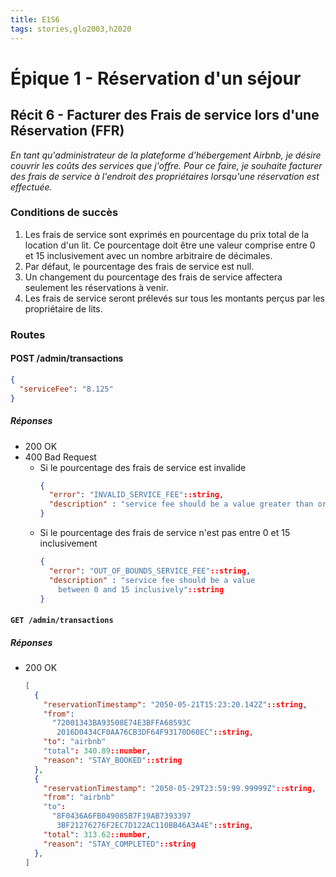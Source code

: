 ```yaml
---
title: E1S6
tags: stories,glo2003,h2020
---
```


# Épique 1 - Réservation d'un séjour

## Récit 6 - Facturer des Frais de service lors d'une Réservation (FFR)

_En tant qu'administrateur de la plateforme d'hébergement Airbnb, je désire couvrir les coûts des services que j'offre. Pour ce faire, je souhaite facturer des frais de service à l'endroit des propriétaires lorsqu'une réservation est effectuée._

### Conditions de succès

1. Les frais de service sont exprimés en pourcentage du prix total de la location d'un lit. Ce pourcentage doit être une valeur comprise entre 0 et 15 inclusivement avec un nombre arbitraire de décimales.
1. Par défaut, le pourcentage des frais de service est null.
1. Un changement du pourcentage des frais de service affectera seulement les réservations à venir.
1. Les frais de service seront prélevés sur tous les montants perçus par les propriétaire de lits.

### Routes

#### POST /admin/transactions

```json
{
  "serviceFee": "8.125"
}
```

##### Réponses

- 200 OK
- 400 Bad Request
  - Si le pourcentage des frais de service est invalide
    ```json
    {
      "error": "INVALID_SERVICE_FEE"::string,
      "description" : "service fee should be a value greater than or equal to 0"::string
    }
    ```
  - Si le pourcentage des frais de service n'est pas entre 0 et 15 inclusivement
    ```json
    {
      "error": "OUT_OF_BOUNDS_SERVICE_FEE"::string,
      "description" : "service fee should be a value
        between 0 and 15 inclusively"::string
    }
    ```

#### `GET /admin/transactions`

##### Réponses

- 200 OK
  ```json
  [
    {
      "reservationTimestamp": "2050-05-21T15:23:20.142Z"::string,
      "from":
        "72001343BA93508E74E3BFFA68593C
         2016D0434CF0AA76CB3DF64F93170D60EC"::string,
      "to": "airbnb"
      "total": 340.89::number,
      "reason": "STAY_BOOKED"::string
    },
    {
      "reservationTimestamp": "2050-05-29T23:59:99.99999Z"::string,
      "from": "airbnb"
      "to":
        "8F0436A6FB049085B7F19AB7393397
         3BF21276276F2EC7D122AC110BB46A3A4E"::string,
      "total": 313.62::number,
      "reason": "STAY_COMPLETED"::string
    },
  ]
  ```
